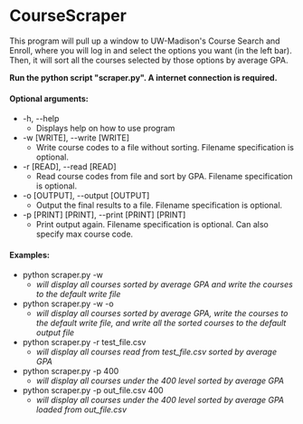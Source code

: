 # CourseScraper

This program will pull up a window to UW-Madison's Course Search and Enroll, where you will log in and select the options you want (in the left bar). Then, it will sort all the courses selected by those options by average GPA.

**Run the python script "scraper.py". A internet connection is required.**

#### Optional arguments:
+  -h, --help
    + Displays help on how to use program
+  -w [WRITE], --write [WRITE]
    + Write course codes to a file without sorting. Filename specification is optional.
+  -r [READ], --read [READ]
    + Read course codes from file and sort by GPA. Filename specification is optional.
+  -o [OUTPUT], --output [OUTPUT]
    + Output the final results to a file. Filename specification is optional.
+  -p [PRINT] [PRINT], --print [PRINT] [PRINT]
    + Print output again. Filename specification is optional. Can also specify max course code.

#### Examples:

+ python scraper.py -w
    + *will display all courses sorted by average GPA and write the courses to the default write file*
+ python scraper.py -w -o 
    + *will display all courses sorted by average GPA, write the courses to the default write file, and write all the sorted courses to the default output file*
+ python scraper.py -r test_file.csv 
    + *will display all courses read from test_file.csv sorted by average GPA*
+ python scraper.py -p 400 
    + *will display all courses under the 400 level sorted by average GPA*
+ python scraper.py -p out_file.csv 400 
    + *will display all courses under the 400 level sorted by average GPA loaded from out_file.csv*
